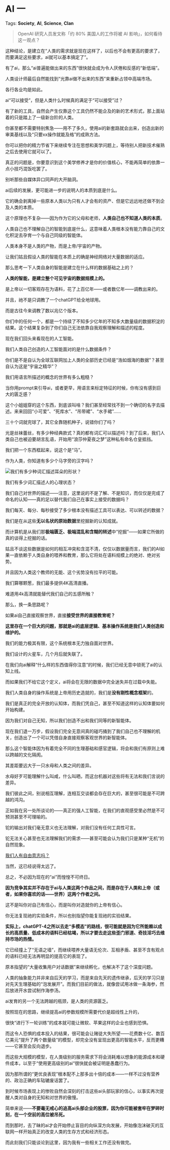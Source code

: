 # AI 一

Tags: **Society**, **AI**, **Science**, **Clan**

> OpenAI 研究人员发文称「约 80% 美国人的工作将被 AI 影响」，如何看待这一观点？



这种结论，是建立在“人类的需求就是现在这样了，以后也不会有更高的要求了，而要满足这些要求，ai就可以基本搞定了”。

有了ai，那么“ai普遍能做出来的东西”很快就会成为令人厌倦和反感的“新低端”。

人类设计师最后自然能找到“光靠ai做不出来的东西”来重新占领中高端市场。

各行各业均是如此。

ai“可以接受”，但是人类什么时候真的满足于“可以接受”过？

有了新的工具，自然会产生仅靠这个工具仍然不能企及的新的艺术形式，那上面站着的只是踏上了一级新台阶的人类。

你甚至都不需要特别焦急——用不了多久，使用ai的新套路就会出来，创造出新的审美基线以及“只要xx操作就能及格”的成熟方法。

你可以把你的精力节省下来继续专注在思想和美学问题上，等待别人把新技术催熟之后去使用它就可以了。

真正的问题是，你要意识到这个美学修养才是你的价值核心，不能再简单的依靠一点小技巧混饭吃罢了。

别听那些自媒体异口同声的大开脑洞。

ai后续的发展，更可能进一步的说明人的本质到底是什么。

它的确会剥离掉一些原本人类以为只有人才会有的资产、但是它远远地还做不到企及人类的本质。

这个原理也不复杂——因为作为它的父母和老师，**人类自己也不知道人类的本质**。

人类自己也不理解自己的智能到底是什么，这意味着人类根本没有能力靠自己的文化积淀去孕育一个与自己同级的智能体。

人类本身不是人类的产物，而是上帝/宇宙的产物。

让我们姑且假设人类的智能在本质上的确是神经网络对大量数据的适应。

那么思考一下人类自身的智能是建立在什么样的数据基础之上的？

**人类的智能，是建立整个可见宇宙的数据规模上的。**

是上帝以一切客观存在为语料，花了上百亿年——或者数亿年——调教出来的。

并且，祂不是只调教了一个chatGPT给全地球用。

而是古往今来调教了数以兆亿个版本。

你们中的任何一个，都是一个持续了不知多少亿年的不知多大数量级的数据积淀的结果。这个结果复杂到了你们自己无法依靠自我观察理解和描述的程度。

现在我们回头来看现在的人工智能。

我们人类自己创造的人工智能面对的是什么数据条件？

你们是不是自认为全球互联网加上人类的全部历史已经是“浩如烟海的数据”？甚至自认为这是“宇宙之精华”？

我们用语言所描述的概念的世界有多么粗糙？

当你用prompt来引导ai，或者更早，用语言来标定特征的时候，你有没有感到巨大的匮乏感？

这个小姐姐穿的这个东西，到底该叫啥？我们甚至经常找不到一个确切的名字去描述。来来回回“小可爱”、“死库水”、“吊带裙”、“水手裙”……

三十个词就完球了，其它全靠随机种子，说错你们了吗？

光是丝袜蕾丝，有多少种经典款式？真的都有词汇可以描述吗？到了后来，我们人类自己也被迫要胡言乱语，开始用“浪莎仲夏夜之梦”这种私有命名仓皇抵挡。

我们把一个东西框起来，说这个是“马”。

作为人类，你知道有多少个马字旁的汉字吗？

![](https://pica.zhimg.com/50/v2-fe89752d3e4b911caca3e8808b324c24_720w.jpg?source=1940ef5c)我们有多少种词汇描述耳朵的形状？

我们有多少词汇描述人的心理状态？

我们自己对世界的描述——注意，这里说的不是了解、不是知识，而仅仅是完成了命名的认知——真的足以替代我们自己在事实上接受的数据吗？

我们每天、每分、每秒接受了多少根本没有描述工具可以表达、可以转述的数据？

我们是在从这些**无以名状的原始数据**里挖掘新的认知成就。

而计算机是从我们那**极端匮乏、极端混乱和含糊的转述**中“挖掘”——如果它所做的真的谈得上挖掘的话。

姑且不谈这些数据是如何的相互冲突和含混不清，仅仅以数据量而言，我们的AI如果一直依赖于人类自身的喂养和教育，那么它将处在语料规模上的绝对、绝对劣势。

并且因为人类这个教师的无能、这个劣势没有拉平的可能。

我们算哪颗葱，我们最多提供4K高清直播。

难道用4k高清就能替代我们自己的五感所触？

  


那么，换一条思路呢？

如果ai自己直接观察世界，直接**接受世界的直接教育呢？**

**这里存在一个巨大的问题，那就是ai的底层逻辑、基本操作系统是我们人类创造和维护的。**

我们的能力极其有限，这个系统根本无力独自面对世界。

我们设计的火星车，几个月后就失联了。

在我们向ai解释“什么样的东西值得你注意”的时候，我们已经无意中锁死了ai的认知上线。

而如果我们不给它这个定义，ai将会在无限的数据中完全迷失并在过载中失能。

我们人类自身的操作系统是上帝用历史造就的，我们是**没有刚性概念框架**的。

我们是真正的完全开放的认知体，而我们凭自己，甚至不知道这样的认知体要如何开始构建。

因为我们对自己无知，所以我们创造不出和我们同等的新智能体。

  


现在我们退一万步，假设我们完全无意间真的碰巧捅到了我们自己也不理解的机关，创造出了一个可以凭借自身直接观察客观世界的新智能体。

那么这个智能体因为有着完全不同的生理基础和感官逻辑，将会和我们有原则上难以跨越的文化隔阂。

其差距要远大于一只水母和人类之间的差异。

水母好歹可能理解什么叫咸，什么叫晒，而这台机器对这些将有无法和我们言说的差异。

我们彼此之间，别说相互理解，连相互交谈都会存在巨大的，甚至很可能是不可跨越的鸿沟。

正如我在另一处所谈论的——真正的强人工智能，在我们的直观感受里必然是不可预测甚至不可理喻的。

铊的输出对我们毫无意义也无法理解，对我们没有任何工具性可言。

铊无法关心甚至也无法理解我们的需求——甚至可能会认为我们只是某种“无机”的自然现象。

[我们人有自由意志吗？](https://www.zhihu.com/question/304785722/answer/551025610)  
  
当然，这已经说得太远了。

总之，不必因为现在的“ai”而惶惶不可终日。

**因为竞争其实并不存在于ai与人类这两个作品之间，而是存在于人类和上帝（或者，如果你喜欢的话——世界）这两个作者之间。**

这不是叫你对自己有信心，而是叫你对造就你的上帝有信心。

你无法复现祂的实验条件，所以也别指望你能复现祂的实验结果。

**实际上，chatGPT-4之所以去走“多模态”的路线，很可能就是因为它所能赖以成长的高质量、低成本的语料已经枯竭，所以才要去走这些歪门邪道、奇技淫巧去维持市场的热情。**

它已经撞上了“无语之墙”，而继续喂养大量语无伦次、互相矛盾、甚至不含有观点的语料已经无法再明显的提高它的表现了。

原本指望的“大量收集用户对话数据”来继续孵化，也解决不了这个深度问题。

人类的抽象能力并非来自后天的学习，而是来自先天的遗传继承，后天的学习只是对先天生理基础的“泡发展开”。而我们目前的做法，就像尝试用冰做一条海参，然后放进开水尝试制作海参汤。

  


ai发育的另一个无法跨越的瓶颈，是人类的资源匮乏。

按照现在的思路，继续提高ai的参数规模所需要代价是超线性上升的，

很快“进行下一轮训练”的成本就可能让微软、苹果这样的企业也感到恐惧。

而这令人恐惧的成本投入的结果，很可能会让赌徒大失所望——花费数十亿、数百亿美元“提升了两个数量级”的模型，却完全没有呈现出更高的智能水平，反而更糟——它甚至会反向退步。

而这些大规模的模型，在人类级别的服务需求下将会消耗难以想象的能源成本和硬件成本，以至于“使用更高级别的ai“很快就会被证明是愚蠢行为。

因为那所谓的“更优良表现”根本配不上那多出十倍的成本——一样不过没有营养的、政治正确的车轱辘废话罢了。

到时候市场表现上的惨败自然会深刻的打击这些ai头部玩家的信心，以事实再次提醒人类对自身的无知和对世界的傲慢。

简单来说——**不要毫无戒心的追高ai头部企业的股票，因为你可能被套牢在梦碎时刻，在一个空前的高位被吊死。**

而到那时，去了昧的ai才会开始停止盲目的向纵深方向发展，开始像泡沫破灭的互联网一样开始真正的改变人类的生存方式和经济形态。

而此刻我们只能谈论到这里，因为我有一些相关工作还没有做完。



